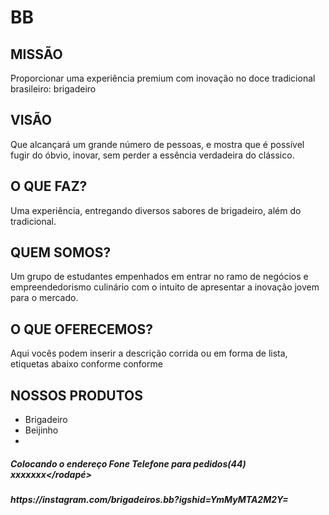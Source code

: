 <div>
<h1>BB</h1>
</div>
<align="center"><imgid="imagem1.jpg"img"src "https://raw.githubusercontent.com/rebeca051/imagem-/main/imagem1.jpg.jpeg"
largura="40px"altura="40px">
<div>
<h2 align="left"><strong>MISS&Atilde;O</strong></h2>
</div>
<div>
<p>Proporcionar uma experi&ecirc;ncia premium com inova&ccedil;&atilde;o no doce tradicional brasileiro: brigadeiro</p>
<h2 align="left"><strong>VIS&Atilde;O</strong></h2>
<p>Que alcan&ccedil;ar&aacute; um grande n&uacute;mero de pessoas, e mostra que &eacute; poss&iacute;vel fugir do &oacute;bvio, inovar, sem perder a ess&ecirc;ncia verdadeira do cl&aacute;ssico.</p>
<h2 align="left"><strong>O QUE FAZ?</strong></h2>
<p>Uma experi&ecirc;ncia, entregando diversos sabores de brigadeiro, al&eacute;m do tradicional.</p>
<h2 align="left"><strong>QUEM SOMOS? </strong></h2>
<p>Um grupo de estudantes empenhados em entrar no ramo de neg&oacute;cios e empreendedorismo culin&aacute;rio com o intuito de apresentar a inova&ccedil;&atilde;o jovem para o mercado.</p>
<h2 align="left"><strong>O QUE OFERECEMOS? </strong></h2>
<p>Aqui voc&ecirc;s podem inserir a descri&ccedil;&atilde;o corrida ou em forma de lista, etiquetas abaixo conforme conforme</p>
</div>
<div>
<div>
<h2 align="esquerda"><strong>NOSSOS PRODUTOS</strong></h2>
<ul>
<li>Brigadeiro</li>
<li>Beijinho</li>
<li>&nbsp;</li>
</ul>
</div>
</div>
<div><footer>
<h5>Colocando o endere&ccedil;o Fone Telefone para pedidos(44) xxxxxxx&lt;/rodap&eacute;&gt;</h5>
<h5>https://instagram.com/brigadeiros.bb?igshid=YmMyMTA2M2Y=</h5>
</footer></div>
